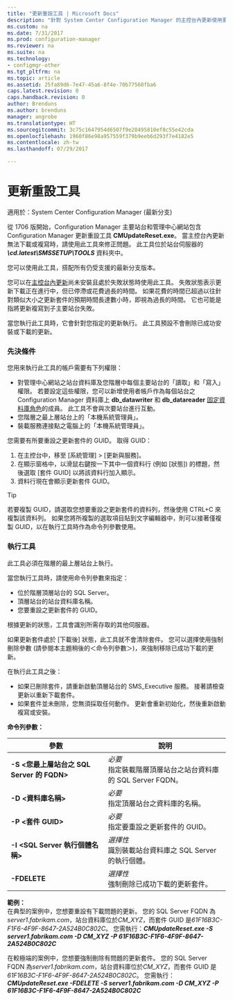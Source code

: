 ```yaml
---
title: "更新重設工具 | Microsoft Docs"
description: "針對 System Center Configuration Manager 的主控台內更新使用更新重設工具。"
ms.custom: na
ms.date: 7/31/2017
ms.prod: configuration-manager
ms.reviewer: na
ms.suite: na
ms.technology:
- configmgr-other
ms.tgt_pltfrm: na
ms.topic: article
ms.assetid: 25fa89d6-7e47-45a6-8f4e-70b77560fba6
caps.latest.revision: 0
caps.handback.revision: 0
author: Brenduns
ms.author: brenduns
manager: angrobe
ms.translationtype: HT
ms.sourcegitcommit: 3c75c1647954d6507f9e28495810ef8c55e42cda
ms.openlocfilehash: 1960f86e98a957559f379b9eeb6d293f7e4182e5
ms.contentlocale: zh-tw
ms.lasthandoff: 07/29/2017

---
```

# <a name="update-reset-tool"></a>更新重設工具

適用於：System Center Configuration Manager (最新分支)  


從 1706 版開始，Configuration Manager 主要站台和管理中心網站包含 Configuration Manager 更新重設工具 **CMUpdateReset.exe**。 當主控台內更新無法下載或複寫時，請使用此工具來修正問題。 此工具位於站台伺服器的 ***\cd.latest\SMSSETUP\TOOLS*** 資料夾中。

您可以使用此工具，搭配所有仍受支援的最新分支版本。

您可以在[主控台內更新](/sccm/core/servers/manage/install-in-console-updates)尚未安裝且處於失敗狀態時使用此工具。 失敗狀態表示更新下載正在進行中，但已停滯或花費過長的時間。 如果花費的時間已超過以往針對類似大小之更新套件的預期時間長達數小時，即視為過長的時間。 它也可能是指將更新複寫到子主要站台失敗。  

當您執行此工具時，它會針對您指定的更新執行。 此工具預設不會刪除已成功安裝或下載的更新。  

### <a name="prerequisites"></a>先決條件
您用來執行此工具的帳戶需要有下列權限：
-   對管理中心網站之站台資料庫及您階層中每個主要站台的「讀取」和「寫入」權限。 若要設定這些權限，您可以新增使用者帳戶作為每個站台之 Configuration Manager 資料庫上 **db_datawriter** 和 **db_datareader** [固定資料庫角色](/sql/relational-databases/security/authentication-access/database-level-roles#fixed-database-roles)的成員。 此工具不會與次要站台進行互動。
-   您階層之最上層站台上的「本機系統管理員」。
-   裝載服務連接點之電腦上的「本機系統管理員」。

您需要有所要重設之更新套件的 GUID。 取得 GUID：
  1.   在主控台中，移至 [系統管理] > [更新與服務]。
  2.   在顯示窗格中，以滑鼠右鍵按一下其中一個資料行 (例如 [狀態]) 的標題，然後選取 [套件 GUID] 以將該資料行加入顯示。
  3.   資料行現在會顯示更新套件 GUID。

> [!TIP]  
> 若要複製 GUID，請選取您想要重設之更新套件的資料列，然後使用 CTRL+C 來複製該資料列。 如果您將所複製的選取項目貼到文字編輯器中，則可以接著僅複製 GUID，以在執行工具時作為命令列參數使用。

### <a name="run-the-tool"></a>執行工具    
此工具必須在階層的最上層站台上執行。

當您執行工具時，請使用命令列參數來指定：
  -   位於階層頂層站台的 SQL Server。
  -   頂層站台的站台資料庫名稱。
  -   您要重設之更新套件的 GUID。

根據更新的狀態，工具會識別所需存取的其他伺服器。   

如果更新套件處於 [下載後] 狀態，此工具就不會清除套件。 您可以選擇使用強制刪除參數 (請參閱本主題稍後的＜命令列參數＞)，來強制移除已成功下載的更新。

在執行此工具之後：
-   如果已刪除套件，請重新啟動頂層站台的 SMS_Executive 服務。 接著請檢查更新以重新下載套件。
-   如果套件並未刪除，您無須採取任何動作。 更新會重新初始化，然後重新啟動複寫或安裝。

**命令列參數：**  

| 參數        |說明                 |  
|------------------|----------------------------|  
|**-S &lt;您最上層站台之 SQL Server 的 FQDN>** | *必要* <br> 指定裝載階層頂層站台之站台資料庫的 SQL Server FQDN。    |  
| **-D &lt;資料庫名稱>**                        | *必要* <br> 指定頂層站台之資料庫的名稱。  |  
| **-P &lt;套件 GUID>**                         | *必要* <br> 指定要重設之更新套件的 GUID。   |  
| **-I &lt;SQL Server 執行個體名稱>**             | *選擇性* <br> 識別裝載站台資料庫之 SQL Server 的執行個體。 |
| **-FDELETE**                              | *選擇性* <br> 強制刪除已成功下載的更新套件。 |  
 **範例：**  
 在典型的案例中，您想要重設有下載問題的更新。 您的 SQL Server FQDN 為*server1.fabrikam.com*，站台資料庫位於*CM_XYZ*，而套件 GUID 是*61F16B3C-F1F6-4F9F-8647-2A524B0C802C*。  您需執行：***CMUpdateReset.exe -S server1.fabrikam.com -D CM_XYZ -P 61F16B3C-F1F6-4F9F-8647-2A524B0C802C***

 在較極端的案例中，您想要強制刪除有問題的更新套件。 您的 SQL Server FQDN 為*server1.fabrikam.com*，站台資料庫位於*CM_XYZ*，而套件 GUID 是*61F16B3C-F1F6-4F9F-8647-2A524B0C802C*。  您需執行：***CMUpdateReset.exe  -FDELETE -S server1.fabrikam.com -D CM_XYZ -P 61F16B3C-F1F6-4F9F-8647-2A524B0C802C***

